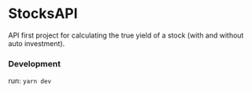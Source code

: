 # StocksAPI

API first project for calculating the true yield of a stock (with and without auto investment).

### Development

run: `yarn dev`
